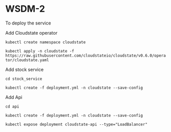 # WSDM-2
To deploy the service

Add Cloudstate operator

`kubectl create namespace cloudstate`

`kubectl apply -n cloudstate -f https://raw.githubusercontent.com/cloudstateio/cloudstate/v0.6.0/operator/cloudstate.yaml`

Add stock service

`cd stock_service`

`kubectl create -f deployment.yml -n cloudstate --save-config`

Add Api

`cd api`

`kubectl create -f deployment.yml -n cloudstate --save-config`

`kubectl expose deployment cloudstate-api --type="LoadBalancer"`
